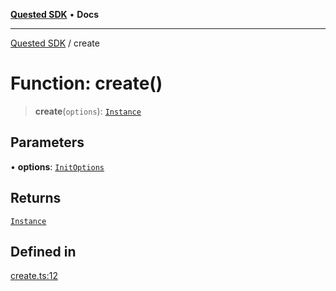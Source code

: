 [**Quested SDK**](../README.md) • **Docs**

***

[Quested SDK](../README.md) / create

# Function: create()

> **create**(`options`): [`Instance`](../interfaces/Instance.md)

## Parameters

• **options**: [`InitOptions`](../interfaces/InitOptions.md)

## Returns

[`Instance`](../interfaces/Instance.md)

## Defined in

[create.ts:12](https://github.com/Quested-io/QuestedSDK/blob/49b727c26a12b14175ad778bc40a297a85537c78/src/create.ts#L12)
